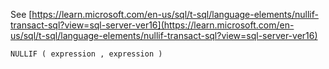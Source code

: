 See [https://learn.microsoft.com/en-us/sql/t-sql/language-elements/nullif-transact-sql?view=sql-server-ver16](https://learn.microsoft.com/en-us/sql/t-sql/language-elements/nullif-transact-sql?view=sql-server-ver16)
```
NULLIF ( expression , expression )
```
